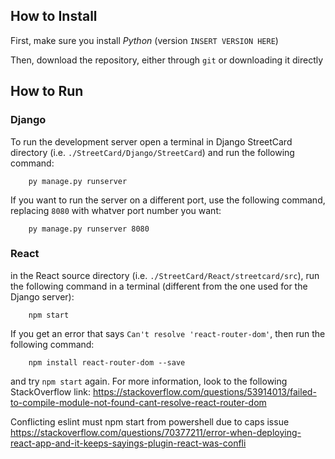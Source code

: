 ## How to Install

First, make sure you install *Python* (version `INSERT VERSION HERE`)

Then, download the repository, either through `git` or downloading it directly

## How to Run

### Django
To run the development server open a terminal in Django StreetCard directory (i.e. `./StreetCard/Django/StreetCard`) and run the following command:
```
    py manage.py runserver
```

If you want to run the server on a different port, use the following command, replacing `8080` with whatver port number you want:
```
    py manage.py runserver 8080
```

### React
in the React source directory (i.e. `./StreetCard/React/streetcard/src`), run the following command in a terminal (different from the one used for the Django server):
```
    npm start
```

If you get an error that says `Can't resolve 'react-router-dom'`, then run the following command:
```
	npm install react-router-dom --save
```
and try `npm start` again. For more information, look to the following StackOverflow link:
https://stackoverflow.com/questions/53914013/failed-to-compile-module-not-found-cant-resolve-react-router-dom

Conflicting eslint
must npm start from powershell due to caps issue
https://stackoverflow.com/questions/70377211/error-when-deploying-react-app-and-it-keeps-sayings-plugin-react-was-confli